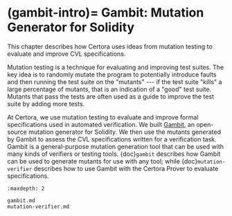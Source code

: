 (gambit-intro)=
Gambit: Mutation Generator for Solidity
=================================

This chapter describes how Certora uses ideas from
mutation testing to evaluate and improve CVL specifications.

Mutation testing is a technique for evaluating and improving
  test suites.
The key idea is to randomly mutate the program to potentially
  introduce faults and then running the test suite on the "mutants" ---
  if the test suite "kills" a large percentage of mutants,
  that is an indication of a "good" test suite.
Mutants that pass the tests are often used as a guide to improve the
  test suite by adding more tests.

At Certora, we use mutation testing to evaluate and
  improve formal specifications used in automated verification.
We built [Gambit](https://github.com/Certora/gambit),
  an open-source mutation generator for Solidity.
We then use the mutants generated by Gambit to assess the CVL specifications
  written for a verification task.
Gambit is a general-purpose mutation generation tool that can be used with many
kinds of verifiers or testing tools.  {doc}`gambit` describes how Gambit can be
used to generate mutants for use with any tool; while {doc}`mutation-verifier`
describes how to use Gambit with the Certora Prover to evaluate specifications.

```{toctree}
:maxdepth: 2

gambit.md
mutation-verifier.md
```

